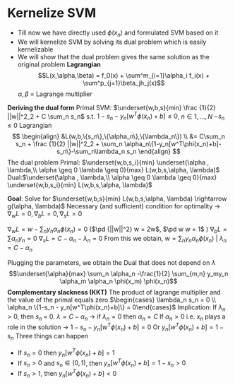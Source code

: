 # Kernelize SVM
- Till now we have directly used $\phi(x_n)$ and formulated SVM based on it
- We will kernelize SVM by solving its dual problem which is easily kernelizable
- We will show that the dual problem gives the same solution as the original problem
$\newcommand{\pd}[2]{\frac{\partial{#1}}{\partial{#2}}}$
**Lagrangian**
$$L(x,\alpha,\beta) = f_0(x) + \sum^m_{i=1}\alpha_i f_i(x) + \sum^p_{j=1}\beta_jh_j(x)$$
$\alpha, \beta$ = Lagrange multiplier

**Deriving the dual form**
Primal SVM: $\underset{w,b,s}{min} \frac {1}{2} ||w||^2_2 + C \sum_n s_n$ s.t. $1-s_n-y_n[w^T\phi(x_n)+b]\leq0$, $n \in 1,\dots,N$ $-s_n \leq 0$ 
Lagrangian
$$
\begin{align}
&L(w,b,\{s_n\},\{\alpha_n\},\{\lambda_n\}) \\
&= C\sum_n s_n + \frac {1}{2} ||w||^2_2 + \sum_n \alpha_n\{1-y_n[w^T\phi(x_n)+b]-s_n\}-\sum_n\lambda_n s_n
\end{align}
$$
The dual problem
Primal: $\underset{w,b,s_i}{min} \underset{\alpha , \lambda,\\ \alpha \geq 0 \lambda \geq 0}{max} L(w,b,s,\alpha, \lambda)$ 
Dual:$\underset{\alpha , \lambda,\\ \alpha \geq 0 \lambda \geq 0}{max} \underset{w,b,s_i}{min}  L(w,b,s,\alpha, \lambda)$

**Goal**: Solve for $\underset{w,b,s}{min} L(w,b,s,\alpha, \lambda) \rightarrow g(\alpha, \lambda)$ 
Necessary (and sufficient) condition for optimality $\rightarrow$ $\nabla_w L = 0, \nabla_b L = 0, \nabla_s L = 0$ 

$\nabla_w L = w - \sum_n y_n\alpha_n \phi(x_n) = 0$  ($\pd {||w||^2} w = 2w$, $\pd w w = 1$ )
$\nabla_b L = \sum \alpha_n y_n = 0$
$\nabla_s L = C -\alpha_n -\lambda_n = 0$
From this we obtain,
$w =\sum_n y_n\alpha_n \phi(x_n)$ | $\lambda_n = C-\alpha_n$ 

Plugging the parameters, we obtain the Dual that does not depend on $\lambda$
$$\underset{\alpha}{max} \sum_n \alpha_n -\frac{1}{2} \sum_{m,n} y_my_n \alpha_m \alpha_n \phi(x_m) \phi(x_n)$$
**Complementary slackness (KKT)**
The product of lagrange multiplier and the value of the primal equals zero
$\begin{cases} \lambda_n s_n = 0 \\ \alpha_n \{1-s_n - y_n[w^T\phi(x_n)+b]\} = 0\end{cases}$
Implication: 
If $\lambda_n >0$, then $s_n$ = 0. $\lambda = C-\alpha_n$ $\rightarrow$ if $\lambda_n =0$ then $\alpha_n = C$ 
If $\alpha_n >0$ i.e. $x_n$ plays a role in the solution $\rightarrow$ $1-s_n -y_n[w^T\phi(x_n)+b] = 0$ 
								Or   $y_n[w^T\phi(x_n)+b] = 1-s_n$
Three things can happen
- If $s_n = 0$ then $y_n[w^T\phi(x_n)+b] =1$
- If $s_n >0$ and $s_n \in (0,1)$, then $y_n[w^T\phi(x_n)+b] = 1-s_n >0$
- If $s_n>1$, then $y_n[w^T\phi(x_n)+b] <0$ 



